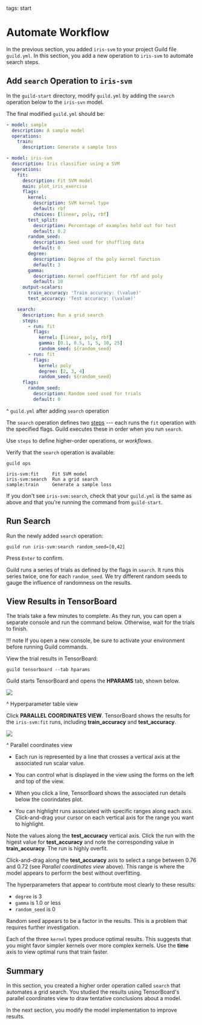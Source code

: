 tags: start

# Automate Workflow

In the previous section, you added `iris-svm` to your project Guild
file `guild.yml`. In this section, you add a new operation to
`iris-svm` to automate search steps.

## Add `search` Operation to `iris-svm`

In the `guild-start` directory, modify `guild.yml` by adding the
`search` operation below to the `iris-svn` model.

The final modified `guild.yml` should be:

``` yaml
- model: sample
  description: A sample model
  operations:
    train:
      description: Generate a sample loss

- model: iris-svm
  description: Iris classifier using a SVM
  operations:
    fit:
      description: Fit SVM model
      main: plot_iris_exercise
      flags:
        kernel:
          description: SVM kernel type
          default: rbf
          choices: [linear, poly, rbf]
        test_split:
          description: Percentage of examples held out for test
          default: 0.2
        random_seed:
          description: Seed used for shuffling data
          default: 0
        degree:
          description: Degree of the poly kernel function
          default: 3
        gamma:
          description: Kernel coefficient for rbf and poly
          default: 10
      output-scalars:
        train_accuracy: 'Train accuracy: (\value)'
        test_accuracy: 'Test accuracy: (\value)'

    search:
      description: Run a grid search
      steps:
        - run: fit
          flags:
            kernel: [linear, poly, rbf]
            gamma: [0.1, 0.5, 1, 5, 10, 25]
            random_seed: ${random_seed}
        - run: fit
          flags:
            kernel: poly
            degree: [2, 3, 4]
            random_seed: ${random_seed}
      flags:
        random_seed:
          description: Random seed used for trials
          default: 0
```

^ `guild.yml` after adding `search` operation

The `search` operation defines two [steps](term:step) --- each runs
the `fit` operation with the specified flags. Guild executes these in
order when you run `search`.

Use `steps` to define higher-order operations, or *workflows*.

Verify that the `search` operation is available:

``` command
guild ops
```

``` output
iris-svm:fit     Fit SVM model
iris-svm:search  Run a grid search
sample:train     Generate a sample loss
```

If you don't see `iris-svm:search`, check that your `guild.yml` is the
same as above and that you're running the command from `guild-start`.

## Run Search

Run the newly added `search` operation:

``` command
guild run iris-svm:search random_seed=[0,42]
```

Press `Enter` to confirm.

Guild runs a series of trials as defined by the flags in `search`. It
runs this series twice, one for each `random_seed`. We try different
random seeds to gauge the influence of randomness on the results.

## View Results in TensorBoard

The trials take a few minutes to complete. As they run, you can open a
separate console and run the command below. Otherwise, wait for the
trials to finish.

!!! note
    If you open a new console, be sure to activate your
    environment before running Guild commands.

View the trial results in TensorBoard:

``` command
guild tensorboard --tab hparams
```

Guild starts TensorBoard and opens the **HPARAMS** tab, shown below.

![](/assets/img/workflow-hparams-grid.png)

^ Hyperparameter table view

Click **PARALLEL COORDINATES VIEW**. TensorBoard shows the results for
the `iris-svm:fit` runs, including **train_accuracy** and
**test_accuracy**.

![](/assets/img/workflow-hparams.png)

^ Parallel coordinates view

- Each run is represented by a line that crosses a vertical axis at
  the associated run scalar value.

- You can control what is displayed in the view using the forms on the
  left and top of the view.

- When you click a line, TensorBoard shows the associated run details
  below the coorindates plot.

- You can highlight runs associated with specific ranges along each
  axis. Click-and-drag your cursor on each vertical axis for the range
  you want to highlight.

Note the values along the **test_accuracy** vertical axis. Click the
run with the higest value for **test_accuracy** and note the
corresponding value in **train_accuracy**. The run is highly
overfit.

Click-and-drag along the **test_accuracy** axis to select a range
between 0.76 and 0.72 (see *Parallel coordinates view* above). This
range is where the model appears to perform the best without
overfitting.

The hyperparameters that appear to contrbute most clearly to these
results:

- `degree` is 3
- `gamma` is 1.0 or less
- `random_seed` is 0

Random seed appears to be a factor in the results. This is a problem
that requires further investigation.

Each of the three `kernel` types produce optimal results. This
suggests that you might favor simpler kernels over more complex
kernels. Use the **time** axis to view optimal runs that train faster.

## Summary

In this section, you created a higher order operation called `search`
that automates a grid search. You studied the results using
TensorBoard's parallel coordinates view to draw tentative conclusions
about a model.

In the next section, you modify the model implementation to improve
results.
